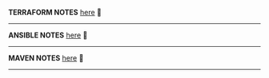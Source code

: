 **TERRAFORM NOTES** [here](Terraform/README.md) 📜

---

**ANSIBLE NOTES** [here](Ansible/README.md) 📜

---

**MAVEN NOTES** [here](Maven/README.md) 📜

--- 